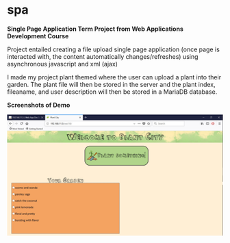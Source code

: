 # spa
<b>Single Page Application Term Project from Web Applications Development Course</b>

Project entailed creating a file upload single page application (once page is interacted with, the content automatically changes/refreshes) using asynchronous javascript and xml (ajax)

I made my project plant themed where the user can upload a plant into their garden. The plant file will then be stored in the server and the plant index, fileaname, and user description will then be stored in a MariaDB database. 

<b>Screenshots of Demo</b>

<img src="screenshots/after load.jpg">
